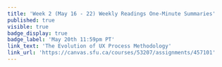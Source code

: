 ```yaml
---
title: 'Week 2 (May 16 - 22) Weekly Readings One-Minute Summaries'
published: true
visible: true
badge_display: true
badge_label: 'May 20th 11:59pm PT'
link_text: 'The Evolution of UX Process Methodology'
link_url: 'https://canvas.sfu.ca/courses/53207/assignments/457101'
---
```

